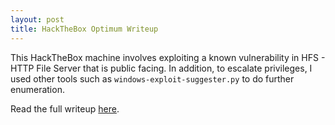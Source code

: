 ```yaml
---
layout: post
title: HackTheBox Optimum Writeup
---
```


This HackTheBox machine involves exploiting a known vulnerability in HFS - HTTP File Server that is public facing. In addition, to escalate privileges, I used other tools such as `windows-exploit-suggester.py` to do further enumeration.

Read the full writeup [here](https://burntxnoodle.github.io/writeups/HTB-Optimum/).